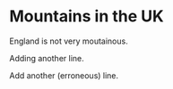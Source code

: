 # Mountains in the UK

England is not very moutainous.

Adding another line.

Add another (erroneous) line.